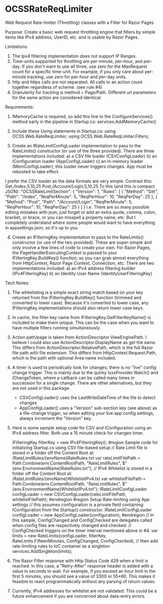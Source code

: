﻿# OCSSRateReqLimiter
Web Request Rate-limiter (Throttling) classes with a Filter for Razor Pages

Purpose:
Create a basic web request throttling engine that filters by simple items like IPv4 address, UserID, etc. and is usable by Razor Pages.

Limitations:
 1) The Ipv4 filtering implementation does not support IP Ranges.
 2) Time-units supported for throttling are per-minute, per-hour, and per-day.
     If you don't want to use all three, use zero for the MaxRequest count for a specific time-unit.
     For example, if you only care about per-minute tracking, use zero for per-hour and per-day units.
 3) http and https calls are not separated. All calls to an action count together regardless of scheme. (see rule #4)
 4) Granularity for tracking is method + Page/Path. 
    Different url parameters for the same action are considered identical.

Requirements:
 1) IMemoryCache is required, so add this line to the ConfigureServices() method early in the pipeline in Startup.cs:
    services.AddMemoryCache()

 2) Include these Using statements in Startup.cs:
      using OCSS.Web.RateReqLimiter;
      using OCSS.Web.RateReqLimiter.Filters;

 3) Create an IRateLimitConfigLoader implementation to pass to the RateLimits() constructor (or use of the three provided).
    There are three implementations included:
      a) a CSV file loader (CSVConfigLoader)
      b) an IConfiguration loader (AppConfigLoader)
      c) an in-memory loader (MemConfigLoader); this loader never triggers changes. App must be rebooted to take effect.
    
   I prefer the CSV loader as the data formats are very simple.
   Contrast this:
      Get,/Index,5,10,25
      Post,/Account/Login,5,10,25
   To this (and this is compact JSON):
      "OCSSRateLimitSection": {
          "Version": 1,
          "Rules": [
             { "Method": "Get", "Path": "/Index", "ReqPerMinute": 5, "ReqPerHour": 10, "ReqPerDay": 25 },
             { "Method": "Post", "Path": "/Account/Login", "ReqPerMinute": 5, "ReqPerHour": 10, "ReqPerDay": 25 }
          ]
       }
   i.e. There are so many possible editing mistakes with json; just forget or add an extra quote, comma, colon, bracket, or brace, or you can misspell a property name, etc.
   But I completely understand where some people would want to have everything in appsettings.json, so it's up to you.

4) Create an IFilteringKey implementation to pass to the RateLimits() constructor (or use of the two provided).
   These are super-simple and only involve a few lines of code to create your own.
   For Razor Pages, the PageHandlerExecutingContext is passed to your IFilteringKey.BuildKey() function, so you can grab almost everything from HttpContext, Razor Page Context, Connection, etc.
   There are two implementations included:
       a) an IPv4 address filtering builder (IPv4FilteringKey)
       b) an Identity User Name (IdentityUserFilteringKey)

Tech Notes:
1) The whitelisting is a simple exact string match based on your key returned from the IFilteringKey.BuildKey() function (trimmed and converted to lower case).
   Because it's converted to lower case, any IFilteringKey implementations should also return lower case keys.

2) In cache, the filter key name from IFilteringKey.GetFilterKeyName() is included to make them unique.
   This can be the case when you want to have multiple filters running simultaneously.

3) Action path/page is taken from ActionDescriptor.ViewEnginePath. I believe I could also use ActionDescriptor.DisplayName as get the same.
   This differs from ActionDescriptor.RelativePath, which is the full Razor file path with file extension.
   This differs from HttpContext.Request.Path, which is the path with optional Area name included.

4) A timer is used to periodically look for changes; there is no "live" config change trigger.
   This is mainly due to the quirky IxxxProvider.Watch() and IChangeToken, where a callback can be called many times in succession for a single change.
   There are other alternatives, but they are not used in this package.
   - CSVConfigLoader() uses the LastWriteDateTime of the file to detect changes
   - AppConfigLoader() uses a "Version" sub-section key (see above) as a file-change trigger, so when editing your live app config settings, always increment the "Version" key.

5) Here is some sample setup code for CSV and IConfiguration using an IPv4 address filter. Both use a 15 minute check for changes timer.

   IFilteringKey filterKey = new IPv4FilteringKey();
   #region Sample code for initializing Startup.cs using CSV file-based setup
      // Rate Limit file is stored in a folder off the Content Root at: /RateLimitRules/{envName}RateRules.txt
      var rateLimitFilePath = Path.Combine(env.ContentRootPath, "RateLimitRules", $"{env.EnvironmentName}RateRules.txt");
      // IPv4 Whitelist is stored in a folder off the Content Root at: /RateLimitRules/{envName}WhitelistIPv4.txt
      var whitelistFilePath = Path.Combine(env.ContentRootPath, "RateLimitRules", $"{env.EnvironmentName}WhitelistIPv4.txt");
      IRateLimitConfigLoader configLoader = new CSVConfigLoader(rateLimitFilePath, whitelistFilePath);
   #endregion
   #region Setup Rate-limiting using App settings
      // this assumes configuration is a private field containing IConfiguration from the Startup() constructor.
      IRateLimitConfigLoader configLoader = new AppConfigLoader(configuration);
   #endregion
   // In this sample, ConfigChanged and ConfigChecked are delegates called when config files are respectively changed and checked. 
   // ConfigChecked triggers on the timer interval mentioned above in #4.
   var limits = new RateLimits(configLoader, filterKey, RateLimits.FifteenMinutes, ConfigChanged, ConfigChecked);
   // then add rate-limiting rules to IoC container as a singleton
   services.AddSingleton<RateLimits>(limits);

6) The Razor Filter response with Http Status Code 429 when a limit is reached.
   In this case, a "Retry-After" response header is added with a value in seconds to wait.
   For example, if you exceed an hour limit in the first 5 minutes, you should see a value of 3300 or 55*60.
   This makes it feasible to react programmatically without any parsing of return values.

7) Currently, IPv4 addresses for whitelist are not validated. This could be a future enhancement if you are concerned about data-entry errors.
